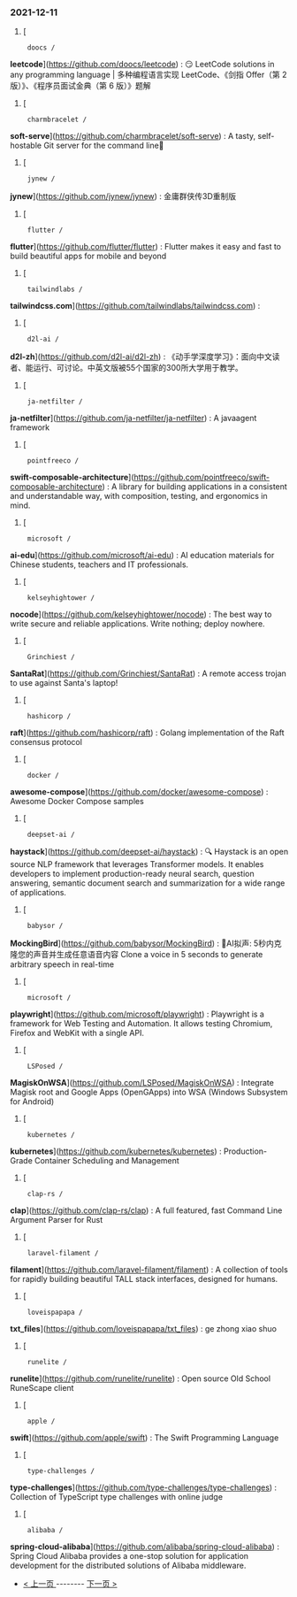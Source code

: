 ### 2021-12-11 
1. [
    

        doocs /
**leetcode**](https://github.com/doocs/leetcode) : 😏 LeetCode solutions in any programming language | 多种编程语言实现 LeetCode、《剑指 Offer（第 2 版）》、《程序员面试金典（第 6 版）》题解
1. [
    

        charmbracelet /
**soft-serve**](https://github.com/charmbracelet/soft-serve) : A tasty, self-hostable Git server for the command line🍦
1. [
    

        jynew /
**jynew**](https://github.com/jynew/jynew) : 金庸群侠传3D重制版
1. [
    

        flutter /
**flutter**](https://github.com/flutter/flutter) : Flutter makes it easy and fast to build beautiful apps for mobile and beyond
1. [
    

        tailwindlabs /
**tailwindcss.com**](https://github.com/tailwindlabs/tailwindcss.com) : 
1. [
    

        d2l-ai /
**d2l-zh**](https://github.com/d2l-ai/d2l-zh) : 《动手学深度学习》：面向中文读者、能运行、可讨论。中英文版被55个国家的300所大学用于教学。
1. [
    

        ja-netfilter /
**ja-netfilter**](https://github.com/ja-netfilter/ja-netfilter) : A javaagent framework
1. [
    

        pointfreeco /
**swift-composable-architecture**](https://github.com/pointfreeco/swift-composable-architecture) : A library for building applications in a consistent and understandable way, with composition, testing, and ergonomics in mind.
1. [
    

        microsoft /
**ai-edu**](https://github.com/microsoft/ai-edu) : AI education materials for Chinese students, teachers and IT professionals.
1. [
    

        kelseyhightower /
**nocode**](https://github.com/kelseyhightower/nocode) : The best way to write secure and reliable applications. Write nothing; deploy nowhere.
1. [
    

        Grinchiest /
**SantaRat**](https://github.com/Grinchiest/SantaRat) : A remote access trojan to use against Santa's laptop!
1. [
    

        hashicorp /
**raft**](https://github.com/hashicorp/raft) : Golang implementation of the Raft consensus protocol
1. [
    

        docker /
**awesome-compose**](https://github.com/docker/awesome-compose) : Awesome Docker Compose samples
1. [
    

        deepset-ai /
**haystack**](https://github.com/deepset-ai/haystack) : 🔍 Haystack is an open source NLP framework that leverages Transformer models. It enables developers to implement production-ready neural search, question answering, semantic document search and summarization for a wide range of applications.
1. [
    

        babysor /
**MockingBird**](https://github.com/babysor/MockingBird) : 🚀AI拟声: 5秒内克隆您的声音并生成任意语音内容 Clone a voice in 5 seconds to generate arbitrary speech in real-time
1. [
    

        microsoft /
**playwright**](https://github.com/microsoft/playwright) : Playwright is a framework for Web Testing and Automation. It allows testing Chromium, Firefox and WebKit with a single API.
1. [
    

        LSPosed /
**MagiskOnWSA**](https://github.com/LSPosed/MagiskOnWSA) : Integrate Magisk root and Google Apps (OpenGApps) into WSA (Windows Subsystem for Android)
1. [
    

        kubernetes /
**kubernetes**](https://github.com/kubernetes/kubernetes) : Production-Grade Container Scheduling and Management
1. [
    

        clap-rs /
**clap**](https://github.com/clap-rs/clap) : A full featured, fast Command Line Argument Parser for Rust
1. [
    

        laravel-filament /
**filament**](https://github.com/laravel-filament/filament) : A collection of tools for rapidly building beautiful TALL stack interfaces, designed for humans.
1. [
    

        loveispapapa /
**txt_files**](https://github.com/loveispapapa/txt_files) : ge zhong xiao shuo
1. [
    

        runelite /
**runelite**](https://github.com/runelite/runelite) : Open source Old School RuneScape client
1. [
    

        apple /
**swift**](https://github.com/apple/swift) : The Swift Programming Language
1. [
    

        type-challenges /
**type-challenges**](https://github.com/type-challenges/type-challenges) : Collection of TypeScript type challenges with online judge
1. [
    

        alibaba /
**spring-cloud-alibaba**](https://github.com/alibaba/spring-cloud-alibaba) : Spring Cloud Alibaba provides a one-stop solution for application development for the distributed solutions of Alibaba middleware. 

- [ < 上一页 ](https://github.com/able8/github-trending-daily-record/blob/master/2021-12-10.md) -------- [ 下一页 > ](https://github.com/able8/github-trending-daily-record/blob/master/2021-12-12.md)
